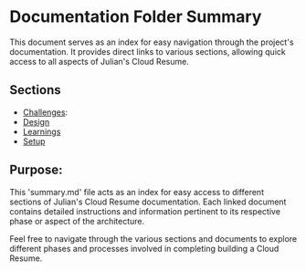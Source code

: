 # Documentation Folder Summary
This document serves as an index for easy navigation through the project's documentation. It provides direct links to various sections, allowing quick access to all aspects of Julian's Cloud Resume.

## Sections
- [Challenges](./challenges/challenges.md): 
- [Design](./design/design.md)
- [Learnings](./learnings/learnings.md)
- [Setup](./setup/setup.md)

## Purpose:

This 'summary.md' file acts as an index for easy access to different sections of Julian's Cloud Resume documentation. Each linked document contains detailed instructions and information pertinent to its respective phase or aspect of the architecture.

Feel free to navigate through the various sections and documents to explore different phases and processes involved in completing building a Cloud Resume.
